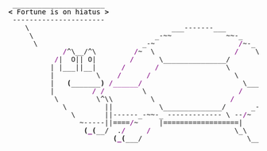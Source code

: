 <pre style="font-family:Menlo,'DejaVu Sans Mono',consolas,'Courier New',monospace"> ______________________                                                      <span style="color: #5f5fff; text-decoration-color: #5f5fff">+------ </span><span style="color: #5f5fff; text-decoration-color: #5f5fff; font-weight: bold">Monday, 30 January 2023</span><span style="color: #5f5fff; text-decoration-color: #5f5fff"> -------+</span> <a href="https://www.informatik.uni-leipzig.de/~akiki/">Christopher Akiki</a>                
<span style="font-weight: bold">&lt;</span><span style="color: #000000; text-decoration-color: #000000"> Fortune is on hiatus </span><span style="font-weight: bold">&gt;</span>                                                     <span style="color: #5f5fff; text-decoration-color: #5f5fff">|</span>                                      <span style="color: #5f5fff; text-decoration-color: #5f5fff">|</span> ┣━━ Interests                    
 ----------------------                                                      <span style="color: #5f5fff; text-decoration-color: #5f5fff">|</span> Hello, friend.                       <span style="color: #5f5fff; text-decoration-color: #5f5fff">|</span> ┃   ┣━━ My cat                   
    \                                  ___-------___                         <span style="color: #5f5fff; text-decoration-color: #5f5fff">|</span>                                      <span style="color: #5f5fff; text-decoration-color: #5f5fff">|</span> ┃   ┣━━ Representation Learning  
     \                             _-~~             ~~-_                     <span style="color: #5f5fff; text-decoration-color: #5f5fff">|</span> <span style="font-style: italic">This auto-generated message panel </span>   <span style="color: #5f5fff; text-decoration-color: #5f5fff">|</span> ┃   ┣━━ Language Generation      
      \                         _-~                    <span style="color: #800080; text-decoration-color: #800080">/</span>~-_                  <span style="color: #5f5fff; text-decoration-color: #5f5fff">|</span> <span style="font-style: italic">was brought to you by the </span><span style="font-weight: bold; font-style: italic"><a href="https://en.wikipedia.org/wiki/Cowsay">cowsay</a></span><span style="font-style: italic"> </span>    <span style="color: #5f5fff; text-decoration-color: #5f5fff">|</span> ┃   ┣━━ Text Mining              
             <span style="color: #800080; text-decoration-color: #800080">/</span>^\__/^\         <span style="color: #800080; text-decoration-color: #800080">/</span>~  \                   <span style="color: #800080; text-decoration-color: #800080">/</span>    \                 <span style="color: #5f5fff; text-decoration-color: #5f5fff">|</span> <span style="font-style: italic">turtle, </span><span style="font-weight: bold; font-style: italic"><a href="https://en.wikipedia.org/wiki/Fortune_(Unix)">fortune</a></span><span style="font-style: italic"> and </span><span style="font-weight: bold; font-style: italic"><a href="https://github.com/willmcgugan/rich">Rich</a></span><span style="font-style: italic">. </span>           <span style="color: #5f5fff; text-decoration-color: #5f5fff">|</span> ┃   ┣━━ Dataset Creation         
           <span style="color: #800080; text-decoration-color: #800080">/</span>|  O|| O|        <span style="color: #800080; text-decoration-color: #800080">/</span>      \_______________/        \               <span style="color: #5f5fff; text-decoration-color: #5f5fff">|</span>                                      <span style="color: #5f5fff; text-decoration-color: #5f5fff">|</span> ┃   ┗━━ TODO                     
          | |___||__|      <span style="color: #800080; text-decoration-color: #800080">/</span>       <span style="color: #800080; text-decoration-color: #800080">/</span>                \          \             <span style="color: #5f5fff; text-decoration-color: #5f5fff">|</span> <span style="font-weight: bold; font-style: italic">Follow me on twitter: </span><span style="font-weight: bold; font-style: italic"><a href="https://twitter.com/christopher">@christopher</a></span>   <span style="color: #5f5fff; text-decoration-color: #5f5fff">|</span> ┣━━ Past Lives                   
          |          \    <span style="color: #800080; text-decoration-color: #800080">/</span>      <span style="color: #800080; text-decoration-color: #800080">/</span>                    \          \           <span style="color: #5f5fff; text-decoration-color: #5f5fff">|</span>                                      <span style="color: #5f5fff; text-decoration-color: #5f5fff">|</span> ┃   ┣━━ Sociocultural antropology
          |   <span style="font-weight: bold">(</span>_______<span style="font-weight: bold">)</span> <span style="color: #800080; text-decoration-color: #800080">/______/</span>                        \_________ \         <span style="color: #5f5fff; text-decoration-color: #5f5fff">+--------------------------------------+</span> ┃   ┗━━ Network Engineering      
          |         <span style="color: #800080; text-decoration-color: #800080">/</span> <span style="color: #800080; text-decoration-color: #800080">/</span>         \                      <span style="color: #800080; text-decoration-color: #800080">/</span>            \                                                 ┣━━ Current Location             
           \         \^\\         \                  <span style="color: #800080; text-decoration-color: #800080">/</span>               \     <span style="color: #800080; text-decoration-color: #800080">/</span>                                          ┃   ┗━━ Leipzig, Germany         
             \         ||           \______________/      _-_       <span style="color: #800080; text-decoration-color: #800080">//</span>\__/<span style="color: #800080; text-decoration-color: #800080">/</span>                                           ┗━━ Previous Locations           
               \       ||------_-~~-_ ------------- \ --<span style="color: #800080; text-decoration-color: #800080">/</span>~   ~\    || __/                                                 ┣━━ Durham, England          
                 ~-----||====<span style="color: #800080; text-decoration-color: #800080">/</span>~     |==================|       |<span style="color: #800080; text-decoration-color: #800080">/</span>~~~~~                                                    ┗━━ Zouk Mikael, Lebanon     
                  <span style="font-weight: bold">(</span><span style="color: #800080; text-decoration-color: #800080; font-weight: bold">_</span><span style="font-weight: bold">(</span>__/  .<span style="color: #800080; text-decoration-color: #800080">/</span>     <span style="color: #800080; text-decoration-color: #800080">/</span>                    \_\      \.                                                                                      
                         <span style="font-weight: bold">(</span><span style="color: #800080; text-decoration-color: #800080; font-weight: bold">_</span><span style="font-weight: bold">(</span>___/                         \_____<span style="font-weight: bold">)</span>_<span style="font-weight: bold">)</span>                                                                                     
                                                                                                                                                       
</pre>
